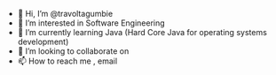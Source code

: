 - 👋 Hi, I’m @travoltagumbie
- 👀 I’m interested in Software Engineering
- 🌱 I’m currently learning Java (Hard Core Java for operating systems development)
- 💞️ I’m looking to collaborate on 
- 📫 How to reach me , email

<!---
travoltagumbie/travoltagumbie is a ✨ special ✨ repository because its `README.md` (this file) appears on your GitHub profile.
You can click the Preview link to take a look at your changes.
--->
